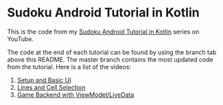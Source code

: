 # Sudoku Android Tutorial in Kotlin

This is the code from my [Sudoku Android Tutorial in Kotlin](https://www.youtube.com/playlist?list=PLJSII25WrAz72NhnBitybKMMX0_f1UEym) series on YouTube.

The code at the end of each tutorial can be found by using the branch tab above this README.
The master branch contains the most updated code from the tutorial. Here is a list of the videos:

1. [Setup and Basic UI](https://youtu.be/o6P05m0E9z4)
2. [Lines and Cell Selection](https://youtu.be/00QdlHuKGH8)
3. [Game Backend with ViewModel/LiveData](https://youtu.be/0_gtvFtZjQ8)